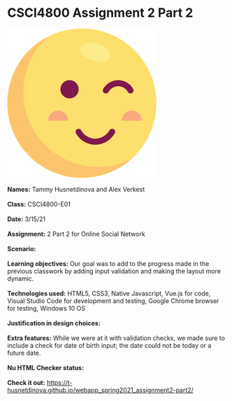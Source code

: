 # CSCI4800 Assignment 2 Part 2

![Screenshot](img/smol-wink.svg)

**Names:** Tammy Husnetdinova and Alex Verkest<br>
<br>
**Class:** CSCI4800-E01 <br>
<br>
**Date:** 3/15/21 <br>
<br>
**Assignment:** 2 Part 2 for Online Social Network <br>
<br>
**Scenario:** <br>
<br>
**Learning objectives:** Our goal was to add to the progress made in the previous classwork by adding input validation and making the layout more dynamic. <br>
<br>
**Technologies used:** HTML5, CSS3, Native Javascript, Vue.js for code, Visual Studio Code for development and testing, Google Chrome browser for testing, Windows 10 OS <br>
<br>
**Justification in design choices:**<br>
<br>
**Extra features:**  While we were at it with validation checks, we made sure to include a check for date of birth input; the date could not be today or a future date. <br>
<br>
**Nu HTML Checker status:**  <br>
<br>
**Check it out:** https://t-husnetdinova.github.io/webapp_spring2021_assignment2-part2/ <br>
<br>
